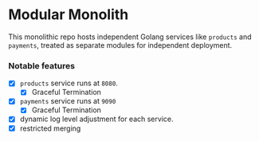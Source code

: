 # Modular Monolith

This monolithic repo hosts independent Golang services like `products` and `payments`, treated as separate modules for independent deployment.

### Notable features

- [x] `products` service runs at `8080`.
    - [x] Graceful Termination
- [x] `payments` service runs at `9090`
    - [x] Graceful Termination
- [x] dynamic log level adjustment for each service.
- [x] restricted merging
